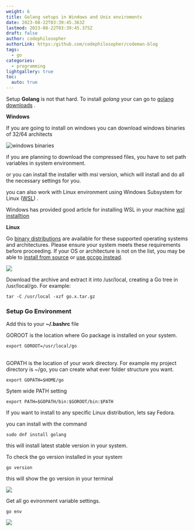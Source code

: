 ```yaml
---
weight: 6
title: Golang setups in Windows and Unix enviroments
date: 2023-08-22T03:39:45.363Z
lastmod: 2023-08-22T03:39:45.375Z
draft: false
author: codephilosopher
authorLink: https:/github.com/codephilosopher/codeman-blog
tags:
  - go
categories:
  - programming
lightgallery: true
toc:
  auto: true
---
```

S﻿etup **Golang** is not that hard. To install *golang* your can go to [golang downloads](https://go.dev/dl/) .

**W﻿indows**

If you are going to install on windows you can download windows binaries of 32/64 architects 

![windows binaries](/images/uploads/screenshot-from-2023-08-22-12-05-41.png)

if you are planning to download the compressed files, you  have to set path variables in system environment.

or you can install  the installer with *msi*  version, which will install and do all the  necessary settings for you.

y﻿ou can also work  with Linux environment using Windows Subsystem for Linux ([WSL](https://en.wikipedia.org/wiki/Windows_Subsystem_for_Linux)) .

W﻿indows has provided good article for installing WSL in your machine [wsl installtion](https://learn.microsoft.com/en-us/windows/wsl/install)

**L﻿inux**

Go [binary distributions](https://golang.org/dl/) are available for these supported operating systems and architectures. Please ensure your system meets these requirements before proceeding. If your OS or architecture is not on the list, you may be able to [install from source](https://golang.org/doc/install/source) or [use gccgo instead](https://golang.org/doc/install/gccgo). 

![](/images/uploads/screenshot-from-2023-08-22-12-26-20.png)

Download the archive and extract it into /usr/local, creating a Go tree in /usr/local/go. For example:

```shell
tar -C /usr/local -xzf go.x.tar.gz

```

### Setup Go Environment

Add this to your **~/.bashrc** file

GOROOT is the location where Go package is installed on your system.

```shell
export GOROOT=/usr/local/go

```

\
GOPATH is the location of your work directory. For example my project directory is ~/go, you can create what ever folder structure you want.

```shell
export GOPATH=$HOME/go

```

Sytem wide PATH setting

```shell
export PATH=$GOPATH/bin:$GOROOT/bin:$PATH
```



If you want to install to any specific Linux distribution, lets say Fedora.

you can install with the command 

```shell
sudo dnf install golang
```

this will install latest stable version in your system. 

To check the go version installed in your system

```shell
go version

```

t﻿his will show the go version in your terminal

![](/images/uploads/screenshot-from-2023-08-22-12-42-45.png)

Get all go evironment variable settings.

```shell
go env
```

![](/images/uploads/screenshot-from-2023-08-22-12-45-52.png)